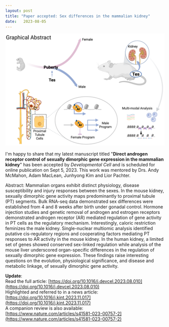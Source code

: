 ```yaml
---
layout: post
title: "Paper accepted: Sex differences in the mammalian kidney"
date:   2023-08-05 
---
```


![Kidney_Sex](/images/Kidney_Sex_Abstract.png)

I'm happy to share that my latest manuscript titled "**Direct androgen receptor control of sexually dimorphic gene expression in the mammalian kidney**" has been accepted by *Developmental Cell* and is scheduled for online publication on Sept 5, 2023. This work was mentored by Drs. Andy McMahon, Adam MacLean, Junhyong Kim and Lior Pachter.

Abstract:
Mammalian organs exhibit distinct physiology, disease susceptibility and injury responses between the sexes. In the mouse kidney, sexually dimorphic gene activity maps predominantly to proximal tubule (PT) segments. Bulk RNA-seq data demonstrated sex differences were established from 4 and 8 weeks after birth under gonadal control. Hormone injection studies and genetic removal of androgen and estrogen receptors demonstrated androgen receptor (AR) mediated regulation of gene activity in PT cells as the regulatory mechanism. Interestingly, caloric restriction feminizes the male kidney. Single-nuclear multiomic analysis identified putative cis-regulatory regions and cooperating factors mediating PT responses to AR activity in the mouse kidney. In the human kidney, a limited set of genes showed conserved sex-linked regulation while analysis of the mouse liver underscored organ-specific differences in the regulation of sexually dimorphic gene expression. These findings raise interesting questions on the evolution, physiological significance, and disease and metabolic linkage, of sexually dimorphic gene activity.

**Update**: \
Read the full article: [https://doi.org/10.1016/j.devcel.2023.08.010](https://doi.org/10.1016/j.devcel.2023.08.010) \
Highlighted and referred to in a news article: [https://doi.org/10.1016/j.kint.2023.11.017](https://doi.org/10.1016/j.kint.2023.11.017) \
A companion review is also available: [https://www.nature.com/articles/s41581-023-00757-2](https://www.nature.com/articles/s41581-023-00757-2)
